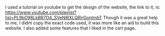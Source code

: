I used a tutorial on youtube to get the design of the website, the link to it, is: https://www.youtube.com/playlist?list=PL9bD98LkBR7O4_SVeN8IXLQRjrGontmbT
Though it was a great help to me, I didnt copy the exact code used, it was more like an aid to build this website.
I also added some features that I liked in the cart page.
